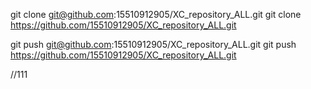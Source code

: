 git clone git@github.com:15510912905/XC_repository_ALL.git
git clone https://github.com/15510912905/XC_repository_ALL.git

git push git@github.com:15510912905/XC_repository_ALL.git
git push https://github.com/15510912905/XC_repository_ALL.git

//111